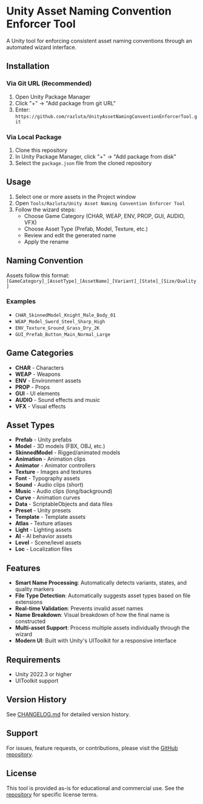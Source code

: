 # Unity Asset Naming Convention Enforcer Tool

A Unity tool for enforcing consistent asset naming conventions through an automated wizard interface.

## Installation

### Via Git URL (Recommended)
1. Open Unity Package Manager
2. Click "+" → "Add package from git URL"
3. Enter: `https://github.com/razluta/UnityAssetNamingConventionEnforcerTool.git`

### Via Local Package
1. Clone this repository
2. In Unity Package Manager, click "+" → "Add package from disk"
3. Select the `package.json` file from the cloned repository

## Usage

1. Select one or more assets in the Project window
2. Open `Tools/Razluta/Unity Asset Naming Convention Enforcer Tool`
3. Follow the wizard steps:
   - Choose Game Category (CHAR, WEAP, ENV, PROP, GUI, AUDIO, VFX)
   - Choose Asset Type (Prefab, Model, Texture, etc.)
   - Review and edit the generated name
   - Apply the rename

## Naming Convention

Assets follow this format: `[GameCategory]_[AssetType]_[AssetName]_[Variant]_[State]_[Size/Quality]`

### Examples
- `CHAR_SkinnedModel_Knight_Male_Body_01`
- `WEAP_Model_Sword_Steel_Sharp_High`
- `ENV_Texture_Ground_Grass_Dry_2K`
- `GUI_Prefab_Button_Main_Normal_Large`

## Game Categories

- **CHAR** - Characters
- **WEAP** - Weapons
- **ENV** - Environment assets
- **PROP** - Props
- **GUI** - UI elements
- **AUDIO** - Sound effects and music
- **VFX** - Visual effects

## Asset Types

- **Prefab** - Unity prefabs
- **Model** - 3D models (FBX, OBJ, etc.)
- **SkinnedModel** - Rigged/animated models
- **Animation** - Animation clips
- **Animator** - Animator controllers
- **Texture** - Images and textures
- **Font** - Typography assets
- **Sound** - Audio clips (short)
- **Music** - Audio clips (long/background)
- **Curve** - Animation curves
- **Data** - ScriptableObjects and data files
- **Preset** - Unity presets
- **Template** - Template assets
- **Atlas** - Texture atlases
- **Light** - Lighting assets
- **AI** - AI behavior assets
- **Level** - Scene/level assets
- **Loc** - Localization files

## Features

- **Smart Name Processing**: Automatically detects variants, states, and quality markers
- **File Type Detection**: Automatically suggests asset types based on file extensions
- **Real-time Validation**: Prevents invalid asset names
- **Name Breakdown**: Visual breakdown of how the final name is constructed
- **Multi-asset Support**: Process multiple assets individually through the wizard
- **Modern UI**: Built with Unity's UIToolkit for a responsive interface

## Requirements

- Unity 2022.3 or higher
- UIToolkit support

## Version History

See [CHANGELOG.md](CHANGELOG.md) for detailed version history.

## Support

For issues, feature requests, or contributions, please visit the [GitHub repository](https://github.com/razluta/UnityAssetNamingConventionEnforcerTool).

## License

This tool is provided as-is for educational and commercial use. See the [repository](https://github.com/razluta/UnityAssetNamingConventionEnforcerTool) for specific license terms.